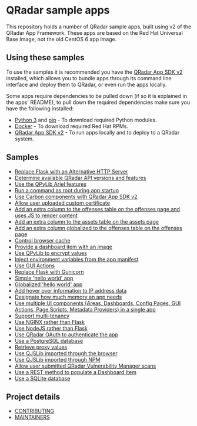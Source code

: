 # QRadar sample apps

This repository holds a number of QRadar sample apps, built using v2 of the QRadar App Framework. These apps are
based on the Red Hat Universal Base Image, not the old CentOS 6 app image.

## Using these samples

To use the samples it is recommended you have the
[QRadar App SDK v2](https://exchange.xforce.ibmcloud.com/hub/extension/517ff786d70b6dfa39dde485af6cbc8b) installed,
which allows you to bundle apps through its command line interface and deploy them to QRadar, or even run the apps
locally.

Some apps require dependencies to be pulled down (if so it is explained in the apps' README), to pull down the required
dependencies make sure you have the following installed:

- [Python 3](https://www.python.org/downloads/) and [pip](https://pip.pypa.io/en/stable/installing/) - To download
required Python modules.
- [Docker](https://docs.docker.com/get-docker/) - To download required Red Hat RPMs.
- [QRadar App SDK v2](https://exchange.xforce.ibmcloud.com/hub/extension/517ff786d70b6dfa39dde485af6cbc8b) - To run
apps locally and to deploy to a QRadar system.

## Samples

- [Replace Flask with an Alternative HTTP Server](./AlternativeHTTPServer)
- [Determine available QRadar API versions and features](./APIVersion)
- [Use the QPyLib Ariel features](./Ariel)
- [Run a command as root during app startup](./AsRoot)
- [Use Carbon components with QRadar App SDK v2](./CarbonComponents)
- [Allow user uploaded custom certificate](./Certificates)
- [Add an extra column to the offenses table on the offenses page and uses JS to render
content](./CustomColumnsOffenses)
- [Add an extra column to the assets table on the assets page](./CustomColumnsAssets)
- [Add an extra column globalized to the offenses table on the offenses page](./CustomColumnsOffensesGlobalized)
- [Control browser cache](./CacheControl)
- [Provide a dashboard item with an image](./DashboardWithImage)
- [Use QPyLib to encrypt values](./Encryption)
- [Inject environment variables from the app manifest](./EnvironmentVariables)
- [Use GUI Actions](./GUIActions)
- [Replace Flask with Gunicorn](./Gunicorn)
- [Simple 'hello world' app](./HelloWorld)
- [Globalized 'hello world' app](./HelloWorldGlobalized)
- [Add hover over information to IP address data](./IPHoverOverMetaData)
- [Designate how much memory an app needs](./Memory)
- [Use multiple UI components (Areas, Dashboards, Config Pages, GUI Actions, Page Scripts, Metadata Providers) in a
single app](./MultiComponents)
- [Support multi-tenancy](./Multitenancy)
- [Use NGINX rather than Flask](./NGINX)
- [Use NodeJS rather than Flask](./NodeJS)
- [Use QRadar OAuth to authenticate the app](./OAuth)
- [Use a PostgreSQL database](./PostgreSQL)
- [Retrieve proxy values](./Proxy)
- [Use QJSLib imported through the browser](./QJSLibBrowser)
- [Use QJSLib imported through NPM](./QJSLibNPM)
- [Allow user submitted QRadar Vulnerability Manager scans](./QuickScan)
- [Use a REST method to populate a Dashboard Item](./RESTMethod)
- [Use a SQLite database](./SQLite)

## Project details

- [CONTRIBUTING](CONTRIBUTING.md)
- [MAINTAINERS](MAINTAINERS.md)
